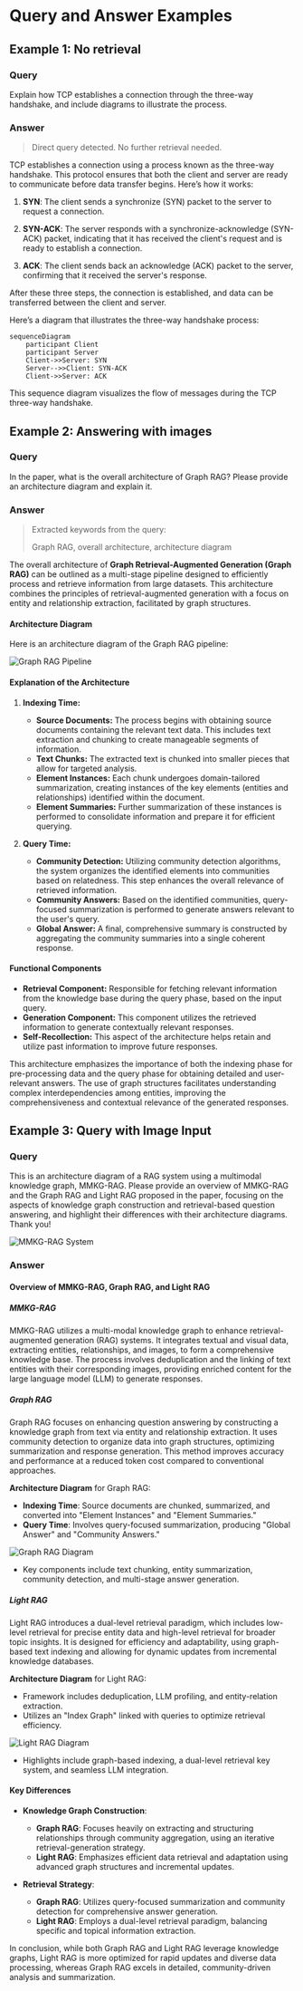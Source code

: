 # Query and Answer Examples

## Example 1: No retrieval

### Query

Explain how TCP establishes a connection through the three-way handshake, and include diagrams to illustrate the process.

### Answer

> Direct query detected. No further retrieval needed.

TCP establishes a connection using a process known as the three-way handshake. This protocol ensures that both the client and server are ready to communicate before data transfer begins. Here’s how it works:

1. **SYN**: The client sends a synchronize (SYN) packet to the server to request a connection.

2. **SYN-ACK**: The server responds with a synchronize-acknowledge (SYN-ACK) packet, indicating that it has received the client's request and is ready to establish a connection.

3.  **ACK**: The client sends back an acknowledge (ACK) packet to the server, confirming that it received the server's response.

After these three steps, the connection is established, and data can be transferred between the client and server.

Here’s a diagram that illustrates the three-way handshake process:

```mermaid
sequenceDiagram
    participant Client
    participant Server
    Client->>Server: SYN
    Server-->>Client: SYN-ACK
    Client->>Server: ACK
```

This sequence diagram visualizes the flow of messages during the TCP three-way handshake.

## Example 2: Answering with images

### Query

In the paper, what is the overall architecture of Graph RAG? Please provide an architecture diagram and explain it.

### Answer

>Extracted keywords from the query:
>
>Graph RAG, overall architecture, architecture diagram

The overall architecture of **Graph Retrieval-Augmented Generation (Graph RAG)** can be outlined as a multi-stage pipeline designed to efficiently process and retrieve information from large datasets. This architecture combines the principles of retrieval-augmented generation with a focus on entity and relationship extraction, facilitated by graph structures. 

#### Architecture Diagram

Here is an architecture diagram of the Graph RAG pipeline:

![Graph RAG Pipeline](images/graphrag_0.jpg)

#### Explanation of the Architecture

1. **Indexing Time:**
   - **Source Documents:** The process begins with obtaining source documents containing the relevant text data. This includes text extraction and chunking to create manageable segments of information.
   - **Text Chunks:** The extracted text is chunked into smaller pieces that allow for targeted analysis.
   - **Element Instances:** Each chunk undergoes domain-tailored summarization, creating instances of the key elements (entities and relationships) identified within the document.
   - **Element Summaries:** Further summarization of these instances is performed to consolidate information and prepare it for efficient querying. 

2. **Query Time:**
   - **Community Detection:** Utilizing community detection algorithms, the system organizes the identified elements into communities based on relatedness. This step enhances the overall relevance of retrieved information.
   - **Community Answers:** Based on the identified communities, query-focused summarization is performed to generate answers relevant to the user's query.
   - **Global Answer:** A final, comprehensive summary is constructed by aggregating the community summaries into a single coherent response.

#### Functional Components

- **Retrieval Component:** Responsible for fetching relevant information from the knowledge base during the query phase, based on the input query.
- **Generation Component:** This component utilizes the retrieved information to generate contextually relevant responses.
- **Self-Recollection:** This aspect of the architecture helps retain and utilize past information to improve future responses.

This architecture emphasizes the importance of both the indexing phase for pre-processing data and the query phase for obtaining detailed and user-relevant answers. The use of graph structures facilitates understanding complex interdependencies among entities, improving the comprehensiveness and contextual relevance of the generated responses.

## Example 3: Query with Image Input

### Query

This is an architecture diagram of a RAG system using a multimodal knowledge graph, MMKG-RAG. Please provide an overview of MMKG-RAG and the Graph RAG and Light RAG proposed in the paper, focusing on the aspects of knowledge graph construction and retrieval-based question answering, and highlight their differences with their architecture diagrams. Thank you!

![MMKG-RAG System](../../assets/mmkg-rag-architecture.png)

### Answer

#### Overview of MMKG-RAG, Graph RAG, and Light RAG

##### MMKG-RAG
MMKG-RAG utilizes a multi-modal knowledge graph to enhance retrieval-augmented generation (RAG) systems. It integrates textual and visual data, extracting entities, relationships, and images, to form a comprehensive knowledge base. The process involves deduplication and the linking of text entities with their corresponding images, providing enriched content for the large language model (LLM) to generate responses.

##### Graph RAG
Graph RAG focuses on enhancing question answering by constructing a knowledge graph from text via entity and relationship extraction. It uses community detection to organize data into graph structures, optimizing summarization and response generation. This method improves accuracy and performance at a reduced token cost compared to conventional approaches.

**Architecture Diagram** for Graph RAG:
- **Indexing Time**: Source documents are chunked, summarized, and converted into "Element Instances" and "Element Summaries."
- **Query Time**: Involves query-focused summarization, producing "Global Answer" and "Community Answers."

![Graph RAG Diagram](./images/graphrag_0.jpg)
- Key components include text chunking, entity summarization, community detection, and multi-stage answer generation.

##### Light RAG
Light RAG introduces a dual-level retrieval paradigm, which includes low-level retrieval for precise entity data and high-level retrieval for broader topic insights. It is designed for efficiency and adaptability, using graph-based text indexing and allowing for dynamic updates from incremental knowledge databases.

**Architecture Diagram** for Light RAG:
- Framework includes deduplication, LLM profiling, and entity-relation extraction.
- Utilizes an "Index Graph" linked with queries to optimize retrieval efficiency.

![Light RAG Diagram](./images/lightrag_0.jpg)
- Highlights include graph-based indexing, a dual-level retrieval key system, and seamless LLM integration.

#### Key Differences

- **Knowledge Graph Construction**:
  - **Graph RAG**: Focuses heavily on extracting and structuring relationships through community aggregation, using an iterative retrieval-generation strategy.
  - **Light RAG**: Emphasizes efficient data retrieval and adaptation using advanced graph structures and incremental updates.
  
- **Retrieval Strategy**:
  - **Graph RAG**: Utilizes query-focused summarization and community detection for comprehensive answer generation.
  - **Light RAG**: Employs a dual-level retrieval paradigm, balancing specific and topical information extraction.

In conclusion, while both Graph RAG and Light RAG leverage knowledge graphs, Light RAG is more optimized for rapid updates and diverse data processing, whereas Graph RAG excels in detailed, community-driven analysis and summarization.
